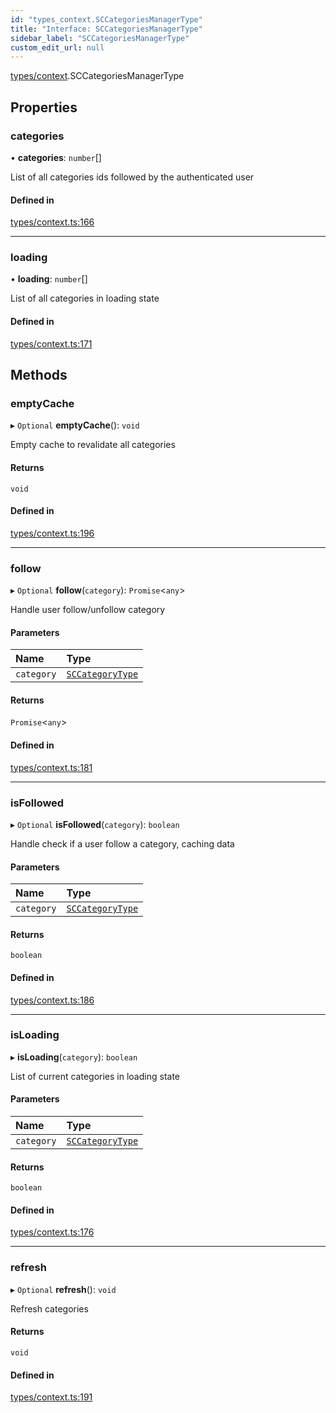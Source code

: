 ```yaml
---
id: "types_context.SCCategoriesManagerType"
title: "Interface: SCCategoriesManagerType"
sidebar_label: "SCCategoriesManagerType"
custom_edit_url: null
---
```


[types/context](../modules/types_context).SCCategoriesManagerType

## Properties

### categories

• **categories**: `number`[]

List of all categories ids followed by the authenticated user

#### Defined in

[types/context.ts:166](https://github.com/selfcommunity/community-ui/blob/009afd8/packages/sc-core/src/types/context.ts#L166)

___

### loading

• **loading**: `number`[]

List of all categories in loading state

#### Defined in

[types/context.ts:171](https://github.com/selfcommunity/community-ui/blob/009afd8/packages/sc-core/src/types/context.ts#L171)

## Methods

### emptyCache

▸ `Optional` **emptyCache**(): `void`

Empty cache to revalidate all categories

#### Returns

`void`

#### Defined in

[types/context.ts:196](https://github.com/selfcommunity/community-ui/blob/009afd8/packages/sc-core/src/types/context.ts#L196)

___

### follow

▸ `Optional` **follow**(`category`): `Promise`<`any`\>

Handle user follow/unfollow category

#### Parameters

| Name | Type |
| :------ | :------ |
| `category` | [`SCCategoryType`](types_category.SCCategoryType) |

#### Returns

`Promise`<`any`\>

#### Defined in

[types/context.ts:181](https://github.com/selfcommunity/community-ui/blob/009afd8/packages/sc-core/src/types/context.ts#L181)

___

### isFollowed

▸ `Optional` **isFollowed**(`category`): `boolean`

Handle check if a user follow a category, caching data

#### Parameters

| Name | Type |
| :------ | :------ |
| `category` | [`SCCategoryType`](types_category.SCCategoryType) |

#### Returns

`boolean`

#### Defined in

[types/context.ts:186](https://github.com/selfcommunity/community-ui/blob/009afd8/packages/sc-core/src/types/context.ts#L186)

___

### isLoading

▸ **isLoading**(`category`): `boolean`

List of current categories in loading state

#### Parameters

| Name | Type |
| :------ | :------ |
| `category` | [`SCCategoryType`](types_category.SCCategoryType) |

#### Returns

`boolean`

#### Defined in

[types/context.ts:176](https://github.com/selfcommunity/community-ui/blob/009afd8/packages/sc-core/src/types/context.ts#L176)

___

### refresh

▸ `Optional` **refresh**(): `void`

Refresh categories

#### Returns

`void`

#### Defined in

[types/context.ts:191](https://github.com/selfcommunity/community-ui/blob/009afd8/packages/sc-core/src/types/context.ts#L191)
